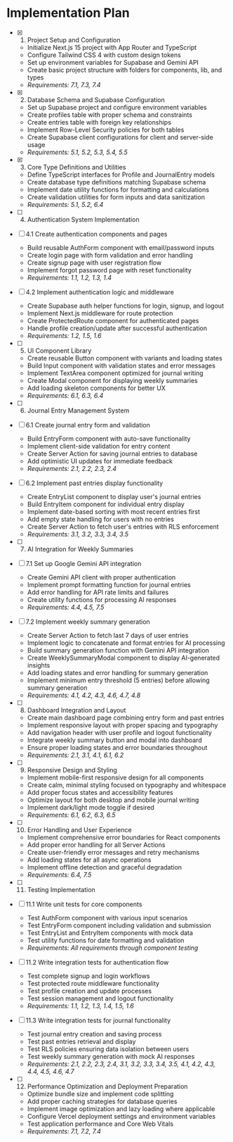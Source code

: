 # Implementation Plan

- [x] 1. Project Setup and Configuration

  - Initialize Next.js 15 project with App Router and TypeScript
  - Configure Tailwind CSS 4 with custom design tokens
  - Set up environment variables for Supabase and Gemini API
  - Create basic project structure with folders for components, lib, and types
  - _Requirements: 7.1, 7.3, 7.4_

- [x] 2. Database Schema and Supabase Configuration

  - Set up Supabase project and configure environment variables
  - Create profiles table with proper schema and constraints
  - Create entries table with foreign key relationships
  - Implement Row-Level Security policies for both tables
  - Create Supabase client configurations for client and server-side usage
  - _Requirements: 5.1, 5.2, 5.3, 5.4, 5.5_

- [x] 3. Core Type Definitions and Utilities

  - Define TypeScript interfaces for Profile and JournalEntry models
  - Create database type definitions matching Supabase schema
  - Implement date utility functions for formatting and calculations
  - Create validation utilities for form inputs and data sanitization
  - _Requirements: 5.1, 5.2, 6.4_

- [ ] 4. Authentication System Implementation
- [ ] 4.1 Create authentication components and pages

  - Build reusable AuthForm component with email/password inputs
  - Create login page with form validation and error handling
  - Create signup page with user registration flow
  - Implement forgot password page with reset functionality
  - _Requirements: 1.1, 1.2, 1.3, 1.4_

- [ ] 4.2 Implement authentication logic and middleware

  - Create Supabase auth helper functions for login, signup, and logout
  - Implement Next.js middleware for route protection
  - Create ProtectedRoute component for authenticated pages
  - Handle profile creation/update after successful authentication
  - _Requirements: 1.2, 1.5, 1.6_

- [ ] 5. UI Component Library

  - Create reusable Button component with variants and loading states
  - Build Input component with validation states and error messages
  - Implement TextArea component optimized for journal writing
  - Create Modal component for displaying weekly summaries
  - Add loading skeleton components for better UX
  - _Requirements: 6.1, 6.3, 6.4_

- [ ] 6. Journal Entry Management System
- [ ] 6.1 Create journal entry form and validation

  - Build EntryForm component with auto-save functionality
  - Implement client-side validation for entry content
  - Create Server Action for saving journal entries to database
  - Add optimistic UI updates for immediate feedback
  - _Requirements: 2.1, 2.2, 2.3, 2.4_

- [ ] 6.2 Implement past entries display functionality

  - Create EntryList component to display user's journal entries
  - Build EntryItem component for individual entry display
  - Implement date-based sorting with most recent entries first
  - Add empty state handling for users with no entries
  - Create Server Action to fetch user's entries with RLS enforcement
  - _Requirements: 3.1, 3.2, 3.3, 3.4, 3.5_

- [ ] 7. AI Integration for Weekly Summaries
- [ ] 7.1 Set up Google Gemini API integration

  - Create Gemini API client with proper authentication
  - Implement prompt formatting function for journal entries
  - Add error handling for API rate limits and failures
  - Create utility functions for processing AI responses
  - _Requirements: 4.4, 4.5, 7.5_

- [ ] 7.2 Implement weekly summary generation

  - Create Server Action to fetch last 7 days of user entries
  - Implement logic to concatenate and format entries for AI processing
  - Build summary generation function with Gemini API integration
  - Create WeeklySummaryModal component to display AI-generated insights
  - Add loading states and error handling for summary generation
  - Implement minimum entry threshold (5 entries) before allowing summary generation
  - _Requirements: 4.1, 4.2, 4.3, 4.6, 4.7, 4.8_

- [ ] 8. Dashboard Integration and Layout

  - Create main dashboard page combining entry form and past entries
  - Implement responsive layout with proper spacing and typography
  - Add navigation header with user profile and logout functionality
  - Integrate weekly summary button and modal into dashboard
  - Ensure proper loading states and error boundaries throughout
  - _Requirements: 2.1, 3.1, 4.1, 6.1, 6.2_

- [ ] 9. Responsive Design and Styling

  - Implement mobile-first responsive design for all components
  - Create calm, minimal styling focused on typography and whitespace
  - Add proper focus states and accessibility features
  - Optimize layout for both desktop and mobile journal writing
  - Implement dark/light mode toggle if desired
  - _Requirements: 6.1, 6.2, 6.3, 6.5_

- [ ] 10. Error Handling and User Experience

  - Implement comprehensive error boundaries for React components
  - Add proper error handling for all Server Actions
  - Create user-friendly error messages and retry mechanisms
  - Add loading states for all async operations
  - Implement offline detection and graceful degradation
  - _Requirements: 6.4, 7.5_

- [ ] 11. Testing Implementation
- [ ] 11.1 Write unit tests for core components

  - Test AuthForm component with various input scenarios
  - Test EntryForm component including validation and submission
  - Test EntryList and EntryItem components with mock data
  - Test utility functions for date formatting and validation
  - _Requirements: All requirements through component testing_

- [ ] 11.2 Write integration tests for authentication flow

  - Test complete signup and login workflows
  - Test protected route middleware functionality
  - Test profile creation and update processes
  - Test session management and logout functionality
  - _Requirements: 1.1, 1.2, 1.3, 1.4, 1.5, 1.6_

- [ ] 11.3 Write integration tests for journal functionality

  - Test journal entry creation and saving process
  - Test past entries retrieval and display
  - Test RLS policies ensuring data isolation between users
  - Test weekly summary generation with mock AI responses
  - _Requirements: 2.1, 2.2, 2.3, 2.4, 3.1, 3.2, 3.3, 3.4, 3.5, 4.1, 4.2, 4.3, 4.4, 4.5, 4.6, 4.7_

- [ ] 12. Performance Optimization and Deployment Preparation
  - Optimize bundle size and implement code splitting
  - Add proper caching strategies for database queries
  - Implement image optimization and lazy loading where applicable
  - Configure Vercel deployment settings and environment variables
  - Test application performance and Core Web Vitals
  - _Requirements: 7.1, 7.2, 7.4_
